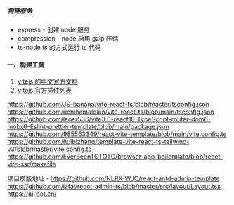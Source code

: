 ##### 构建服务

- express - 创建 node 服务
- compression - node 启用 gzip 压缩
- ts-node ts 的方式运行 ts 代码

#### 一、构建工具

1. [vitejs 的中文官方文档](https://cn.vitejs.dev/guide/using-plugins.html)
2. [vitejs 官方插件列表](https://github.com/vitejs/awesome-vite#plugins)

https://github.com/JS-banana/vite-react-ts/blob/master/tsconfig.json
https://github.com/uchihamalolan/vite-react-ts/blob/main/tsconfig.json
https://github.com/laoer536/vite3.0-react18-TypeScript-router-dom6-mobx6-Eslint-prettier-template/blob/main/package.json
https://github.com/985563349/react-vite-template/blob/main/vite.config.ts
https://github.com/huibizhang/template-vite-react-ts-tailwind-v3/blob/master/vite.config.ts
https://github.com/EverSeenTOTOTO/browser-app-boilerplate/blob/react-vite-ssr/makefile

项目模版地址 - https://github.com/NLRX-WJC/react-antd-admin-template
https://github.com/jzfai/react-admin-ts/blob/master/src/layout/Layout.tsx
https://ai-bot.cn/